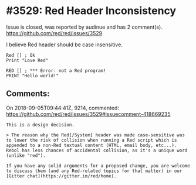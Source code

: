 
#3529: Red Header Inconsistency
================================================================================
Issue is closed, was reported by audinue and has 2 comment(s).
<https://github.com/red/red/issues/3529>

I believe Red header should be case insensitive.

```
Red [] ; Ok
Print "Love Red"
```

```
RED [] ; *** Error: not a Red program!
PRINT "Hello world!"
```



Comments:
--------------------------------------------------------------------------------

On 2018-09-05T09:44:41Z, 9214, commented:
<https://github.com/red/red/issues/3529#issuecomment-418669235>

    This is a design decision.
    
    > The reason why the Red[/System] header was made case-sensitive was to lower the risk of collision when running a Red script which is appended to a non-Red textual content (HTML, email body, etc...). Rebol has less chances of accidental collision, as it's a unique word (unlike "red").
    
    If you have any solid arguments for a proposed change, you are welcome to discuss them (and any Red-related topics for that matter) in our [Gitter chat](https://gitter.im/red/home).

